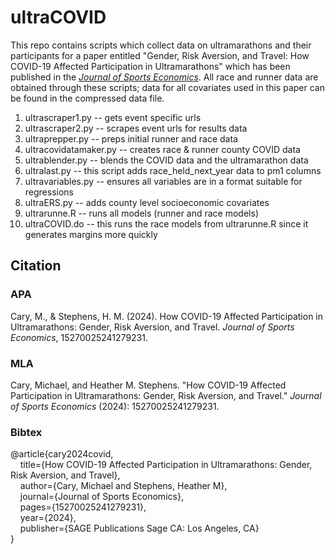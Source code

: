 # ultraCOVID

This repo contains scripts which collect data on ultramarathons and their participants for a paper entitled "Gender, Risk Aversion, and Travel: How COVID-19 Affected Participation in Ultramarathons" which has been published in the [*Journal of Sports Economics*](https://journals.sagepub.com/doi/abs/10.1177/15270025241279231). All race and runner data are obtained through these scripts; data for all covariates used in this paper can be found in the compressed data file.

1. ultrascraper1.py -- gets event specific urls
2. ultrascraper2.py -- scrapes event urls for results data
3. ultraprepper.py -- preps initial runner and race data
4. ultracovidatamaker.py -- creates race & runner county COVID data
5. ultrablender.py -- blends the COVID data and the ultramarathon data
6. ultralast.py --  this script adds race_held_next_year data to pm1 columns
7. ultravariables.py -- ensures all variables are in a format suitable for regressions
8. ultraERS.py -- adds county level socioeconomic covariates
9. ultrarunne.R -- runs all models (runner and race models)
10. ultraCOVID.do -- this runs the race models from ultrarunne.R since it generates margins more quickly

## Citation

### APA

Cary, M., & Stephens, H. M. (2024). How COVID-19 Affected Participation in Ultramarathons: Gender, Risk Aversion, and Travel. *Journal of Sports Economics*, 15270025241279231.

### MLA

Cary, Michael, and Heather M. Stephens. "How COVID-19 Affected Participation in Ultramarathons: Gender, Risk Aversion, and Travel." *Journal of Sports Economics* (2024): 15270025241279231.

### Bibtex

@article{cary2024covid,\
&nbsp;&nbsp;&nbsp;&nbsp;title={How COVID-19 Affected Participation in Ultramarathons: Gender, Risk Aversion, and Travel},\
&nbsp;&nbsp;&nbsp;&nbsp;author={Cary, Michael and Stephens, Heather M},\
&nbsp;&nbsp;&nbsp;&nbsp;journal={Journal of Sports Economics},\
&nbsp;&nbsp;&nbsp;&nbsp;pages={15270025241279231},\
&nbsp;&nbsp;&nbsp;&nbsp;year={2024},\
&nbsp;&nbsp;&nbsp;&nbsp;publisher={SAGE Publications Sage CA: Los Angeles, CA}\
}

